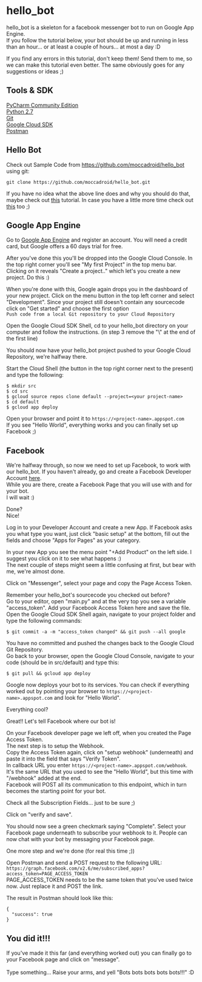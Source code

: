 # hello_bot

hello_bot is a skeleton for a facebook messenger bot to run on Google App Engine.<br>
If you follow the tutorial below, your bot should be up and running in less than an hour... or at least a couple of hours... at most a day :D

If you find any errors in this tutorial, don't keep them! Send them to me, so we can make this tutorial even better. 
The same obviously goes for any suggestions or ideas ;)

## Tools & SDK
[PyCharm Community Edition](https://www.jetbrains.com/pycharm/download/) <br>
[Python 2.7](https://www.python.org/downloads/ ) <br>
[Git](https://git-scm.com/downloads) <br>
[Google Cloud SDK](https://cloud.google.com/sdk/) <br>
[Postman](https://www.getpostman.com/) <br>

## Hello Bot
Check out Sample Code from https://github.com/moccadroid/hello_bot using git: <br>
```
git clone https://github.com/moccadroid/hello_bot.git
```

If you have no idea what the above line does and why you should do that, maybe check out [this](http://rogerdudler.github.io/git-guide/) tutorial.
In case you have a little more time check out [this](https://try.github.io/levels/1/challenges/1) too ;)

## Google App Engine
Go to [Google App Engine](https://cloud.google.com/appengine/) and register an account. You will need a credit card, but Google offers a 60 days trial for free.

After you've done this you'll be dropped into the Google Cloud Console. In the top right corner you'll see "My first Project" in the top menu bar. <br>
Clicking on it reveals "Create a project.." which let's you create a new project. Do this :)

When you're done with this, Google again drops you in the dashboard of your new project.
Click on the menu button in the top left corner and select "Development".
Since your project still doesn't contain any sourcecode click on "Get started" and choose the first option <br>```Push code from a local Git repository to your Cloud Repository```

Open the Google Cloud SDK Shell, cd to your hello_bot directory on your computer and follow the instructions.
(in step 3 remove the "\\" at the end of the first line)

You should now have your hello_bot project pushed to your Google Cloud Repository, we're halfway there.

Start the Cloud Shell (the button in the top right corner next to the present) and type the following:

```
$ mkdir src
$ cd src
$ gcloud source repos clone default --project=<your project-name>
$ cd default
$ gcloud app deploy
```

Open your browser and point it to `https://<project-name>.appspot.com`<br>
If you see "Hello World", everything works and you can finally set up Facebook ;)


## Facebook

We're halfway through, so now we need to set up Facebook, to work with our hello_bot.
If you haven't already, go and create a Facebook Developer Account [here](https://developers.facebook.com).
<br>While you are there, create a Facebook Page that you will use with and for your bot.
<br>I will wait :)

Done?<br>
Nice!

Log in to your Developer Account and create a new App. If Facebook asks you what type you want, just click "basic setup" at the bottom, fill out the fields and choose "Apps for Pages" as your category.

In your new App you see the menu point "+Add Product" on the left side. I suggest you click on it to see what happens :)
<br>
The next couple of steps might seem a little confusing at first, but bear with me, we're almost done.

Click on "Messenger", select your page and copy the Page Access Token.

Remember your hello_bot's sourcecode you checked out before?
<br> Go to your editor, open "main.py" and at the very top you see a variable "access_token". Add your Facebook Access Token here and save the file.
<br> Open the Google Cloud SDK Shell again, navigate to your project folder and type the following commands:
```
$ git commit -a -m "access_token changed" && git push --all google
```
You have no committed and pushed the changes back to the Google Cloud Git Repository.<br>
Go back to your browser, open the Google Cloud Console, navigate to your code (should be in src/default) and type this:
```
$ git pull && gcloud app deploy
```
Google now deploys your bot to its services. You can check if everything worked out by pointing your browser to `https://<project-name>.appspot.com` and look for "Hello World".

Everything cool?

Great!! Let's tell Facebook where our bot is!

On your Facebook developer page we left off, when you created the Page Access Token. <br>
The next step is to setup the Webhook.<br>
Copy the Access Token again, click on "setup webhook" (underneath) and paste it into the field that says "Verify Token".<br>
In callback URL you enter `https://<project-name>.appspot.com/webhook`.<br>
It's the same URL that you used to see the "Hello World", but this time with "/webhook" added at the end. <br>
Facebook will POST all its communication to this endpoint, which in turn becomes the starting point for your bot.

Check all the Subscription Fields... just to be sure ;)

Click on "verify and save".

You should now see a green checkmark saying "Complete". Select your Facebook page underneath to subscribe your webhook to it. People can now chat with your bot by messaging your Facebook page.


One more step and we're done (for real this time ;))

Open Postman and send a POST request to the following URL:<br>
`https://graph.facebook.com/v2.6/me/subscribed_apps?access_token=PAGE_ACCESS_TOKEN`<br>
PAGE_ACCESS_TOKEN needs to be the same token that you've used twice now. Just replace it and POST the link.

The result in Postman should look like this:
```
{
  "success": true
}
```

## You did it!!!
If you've made it this far (and everything worked out) you can finally go to your Facebook page and click on "message".
<br>
<br>
Type something... Raise your arms, and yell "Bots bots bots bots bots!!!" :D